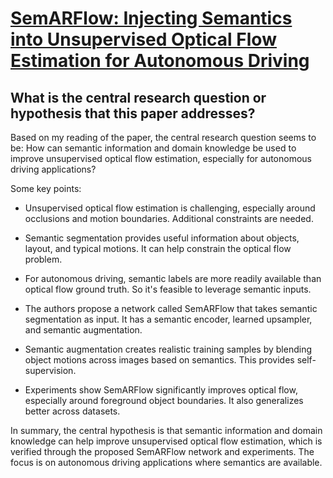 # [SemARFlow: Injecting Semantics into Unsupervised Optical Flow Estimation   for Autonomous Driving](https://arxiv.org/abs/2303.06209)

## What is the central research question or hypothesis that this paper addresses?

 Based on my reading of the paper, the central research question seems to be: How can semantic information and domain knowledge be used to improve unsupervised optical flow estimation, especially for autonomous driving applications?

Some key points:

- Unsupervised optical flow estimation is challenging, especially around occlusions and motion boundaries. Additional constraints are needed.

- Semantic segmentation provides useful information about objects, layout, and typical motions. It can help constrain the optical flow problem. 

- For autonomous driving, semantic labels are more readily available than optical flow ground truth. So it's feasible to leverage semantic inputs.

- The authors propose a network called SemARFlow that takes semantic segmentation as input. It has a semantic encoder, learned upsampler, and semantic augmentation. 

- Semantic augmentation creates realistic training samples by blending object motions across images based on semantics. This provides self-supervision.

- Experiments show SemARFlow significantly improves optical flow, especially around foreground object boundaries. It also generalizes better across datasets.

In summary, the central hypothesis is that semantic information and domain knowledge can help improve unsupervised optical flow estimation, which is verified through the proposed SemARFlow network and experiments. The focus is on autonomous driving applications where semantics are available.
